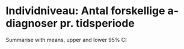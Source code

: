 # Individniveau: Antal forskellige a-diagnoser pr. tidsperiode
Summarise with means, upper and lower 95% CI

<!-- {BearID:F4AA5D82-3688-47B6-9165-7B0116F479BA-79367-00000D2107DAD250} -->
